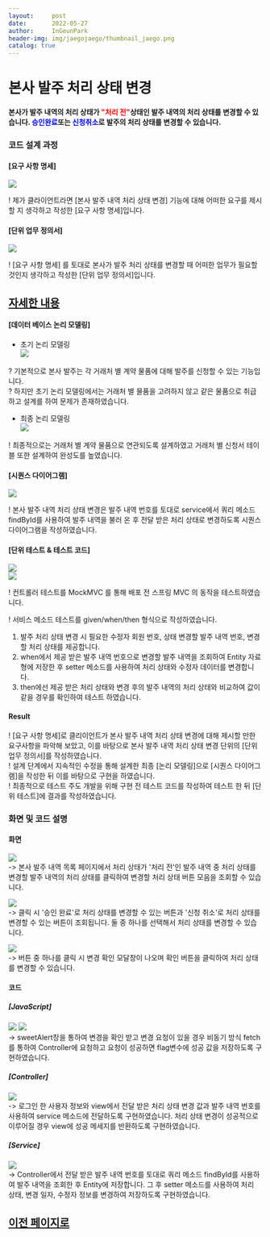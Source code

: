 ```yaml
---
layout:     post
date:       2022-05-27
author:     InGeunPark
header-img: img/jaegojaego/thumbnail_jaego.png
catalog: true
---
```


# 본사 발주 처리 상태 변경

<p style="font-weight:bold">본사가 발주 내역의 처리 상태가 <font style="color:red;">"처리 전"</font>상태인 발주 내역의 처리 상태를 변경할 수 있습니다. 
  <font style="color:blue;">승인완료</font>또는 <font style="color:blue;">신청취소</font>로 발주의 처리 상태를 변경할 수 있습니다.</p>

### 코드 설계 과정

#### [요구 사항 명세]
<img src="../../../../img/jaegojaego/companyOrderModifyStatus/company-order-modify-status_1.png"> <br>

! 제가 클라이언트라면 [본사 발주 내역 처리 상태 변경] 기능에 대해 어떠한 요구를 제시할 지 생각하고 작성한 [요구 사항 명세]입니다.

#### [단위 업무 정의서] 

<img src="../../../../img/jaegojaego/companyOrderModifyStatus/company-order-modify-status_2.png"> <br>

! [요구 사항 명세] 를 토대로 본사가 발주 처리 상태를 변경할 때 어떠한 업무가 필요할 것인지 생각하고 작성한 [단위 업무 정의서]입니다.

## [자세한 내용](https://www.notion.so/912b85f8f7f645b6859401cccae0124b)

#### [데이터 베이스 논리 모델링]
- 초기 논리 모델링 <br>
<img src="../../../../img/jaegojaego/companyOrderList/company-order-list_3.png"> <br>

? 기본적으로 본사 발주는 각 거래처 별 계약 물품에 대해 발주를 신청할 수 있는 기능입니다. <br>
? 하지만 초기 논리 모델링에서는 거래처 별 물품을 고려하지 않고 같은 물품으로 취급하고 설계를 하여 문제가 존재하였습니다.

- 최종 논리 모델링 <br>
<img src="../../../../img/jaegojaego/companyOrderList/company-order-list_4.png"> <br>

! 최종적으로는 거래처 별 계약 물품으로 연관되도록 설계하였고 거래처 별 신청서 테이블 또한 설계하여 완성도를 높였습니다.

#### [시퀀스 다이어그램]

<img src="../../../../img/jaegojaego/companyOrderModifyStatus/company-order-modify-status_3.png"> <br>

! 본사 발주 내역 처리 상태 변경은 발주 내역 번호를 토대로 service에서 쿼리 메소드 findById를 사용하여 발주 내역을 불러 온 후 전달 받은 처리 상태로 변경하도록 시퀀스 다이어그램을 작성하였습니다. 

#### [단위 테스트 & 테스트 코드]

<img src="../../../../img/jaegojaego/companyOrderModifyStatus/company-order-modify-status_4.png"> <br>
<img src="../../../../img/jaegojaego/companyOrderModifyStatus/company-order-modify-status_5.png"> <br>

! 컨트롤러 테스트를 MockMVC 를 통해 배포 전 스프링 MVC 의 동작을 테스트하였습니다.

! 서비스 메소드 테스트를 given/when/then 형식으로 작성하였습니다. <br>
 1. 발주 처리 상태 변경 시 필요한 수정자 회원 번호, 상태 변경할 발주 내역 번호, 변경할 처리 상태를 제공합니다.
 2. when에서 제공 받은 발주 내역 번호으로 변경할 발주 내역을 조회하여 Entity 자료형에 저장한 후 setter 메소드를 사용하여 처리 상태와 수정자 데이터를 변경합니다.
 3. then에선 제공 받은 처리 상태와 변경 후의 발주 내역의 처리 상태와 비교하여 값이 같을 경우를 확인하여 테스트 하였습니다.

#### Result
! [요구 사항 명세]로 클리이언트가 본사 발주 내역 처리 상태 변경에 대해 제시할 만한 요구사항을 파악해 보았고, 이를 바탕으로 본사 발주 내역 처리 상태 변경 단위의  [단위 업무 정의서]를 작성하였습니다.  <br>
! 설계 단계에서 지속적인 수정을 통해 설계한 최종 [논리 모델링]으로  [시퀀스 다이어그램]을 작성한 뒤 이를 바탕으로 구현을 하였습니다. <br>
! 최종적으로 테스트 주도 개발을 위해 구현 전 테스트 코드를 작성하여 테스트 한 뒤 [단위 테스트]에 결과를 작성하였습니다. 

### 화면 및 코드 설명

#### 화면
<img src="../../../../img/jaegojaego/companyOrderModifyStatus/company-order-modify-status_6.png"> <br>
-> 본사 발주 내역 목록 페이지에서 처리 상태가 '처리 전'인 발주 내역 중 처리 상태를 변경할 발주 내역의 처리 상태를 클릭하여 변경할 처리 상태 버튼 모음을 조회할 수 있습니다.

<img src="../../../../img/jaegojaego/companyOrderModifyStatus/company-order-modify-status_7.png"> <br>
-> 클릭 시 '승인 완료'로 처리 상태를 변경할 수 있는 버튼과 '신청 취소'로 처리 상태를 변경할 수 있는 버튼이 조회됩니다. 둘 중 하나를 선택해서 처리 상태를 변경할 수 있습니다. 

<img src="../../../../img/jaegojaego/companyOrderModifyStatus/company-order-modify-status_8.png"> <br>
-> 버튼 중 하나를 클릭 시 변경 확인 모달창이 나오며 확인 버튼을 클릭하여 처리 상태를 변경할 수 있습니다. <br>

#### 코드

##### [JavaScript]
<img src="../../../../img/jaegojaego/companyOrderModifyStatus/company-order-modify-status_9.png">
<img src="../../../../img/jaegojaego/companyOrderModifyStatus/company-order-modify-status_10.png"> <br>
-> sweetAlert창을 통하여 변경을 확인 받고 변경 요청이 있을 경우 비동기 방식 fetch를 통하여 Controller에 요청하고 요청이 성공하면 flag변수에 성공 값을 저장하도록 구현하였습니다. <br>

##### [Controller]
<img src="../../../../img/jaegojaego/companyOrderModifyStatus/company-order-modify-status_11.png"> <br>
-> 로그인 한 사용자 정보와 view에서 전달 받은 처리 상태 변경 값과 발주 내역 번호를 사용하여 service 메소드에 전달하도록 구현하였습니다. 처리 상태 변경이 성공적으로 이루어질 경우
view에 성공 메세지를 반환하도록 구현하였습니다.

##### [Service]
<img src="../../../../img/jaegojaego/companyOrderModifyStatus/company-order-modify-status_12.png"> <br>
-> Controller에서 전달 받은 발주 내역 번호를 토대로 쿼리 메소드 findById를 사용하여 발주 내역을 조회한 후 Entity에 저장합니다. 그 후 setter 메소드를 사용하여
처리 상태, 변경 일자, 수정자 정보를 변경하여 저장하도록 구현하였습니다.

## [이전 페이지로](https://ingeunpark.github.io/2022/05/27/jaegojaego/#list)



